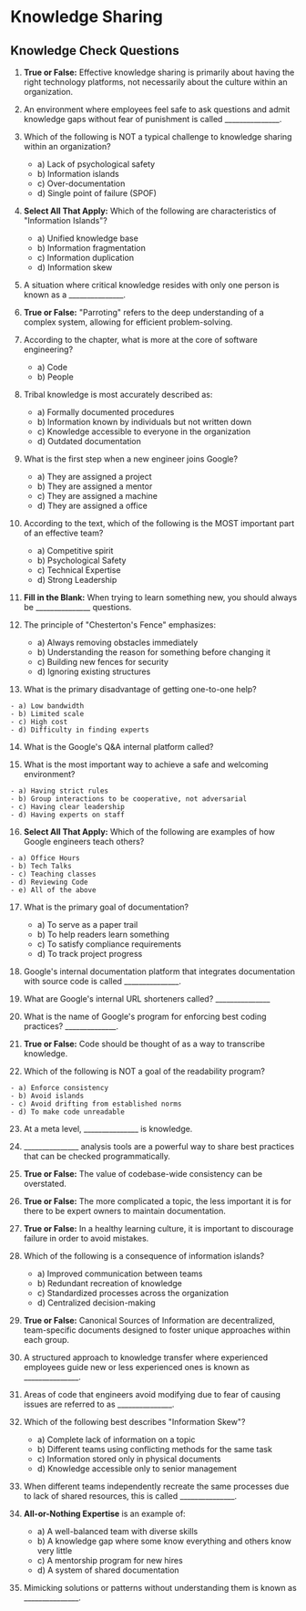 # Knowledge Sharing

## Knowledge Check Questions

1.  **True or False:** Effective knowledge sharing is primarily about having the right technology platforms, not necessarily about the culture within an organization.

2.  An environment where employees feel safe to ask questions and admit knowledge gaps without fear of punishment is called _______________.

3.  Which of the following is NOT a typical challenge to knowledge sharing within an organization?

    - a) Lack of psychological safety
    - b) Information islands
    - c) Over-documentation
    - d) Single point of failure (SPOF)

4.  **Select All That Apply:** Which of the following are characteristics of "Information Islands"?

    - a) Unified knowledge base
    - b) Information fragmentation
    - c) Information duplication
    - d) Information skew

5.  A situation where critical knowledge resides with only one person is known as a _______________.

6.  **True or False:** "Parroting" refers to the deep understanding of a complex system, allowing for efficient problem-solving.

7.  According to the chapter, what is more at the core of software engineering?
    
    - a) Code
    - b) People

8.  Tribal knowledge is most accurately described as:
    
    - a) Formally documented procedures
    - b) Information known by individuals but not written down
    - c) Knowledge accessible to everyone in the organization
    - d) Outdated documentation

9.  What is the first step when a new engineer joins Google?
    
    - a) They are assigned a project
    - b) They are assigned a mentor
    - c) They are assigned a machine
    - d) They are assigned a office

10. According to the text, which of the following is the MOST important part of an effective team?
    
    - a) Competitive spirit
    - b) Psychological Safety
    - c) Technical Expertise
    - d) Strong Leadership

11. **Fill in the Blank:** When trying to learn something new, you should always be _______________ questions.

12. The principle of "Chesterton's Fence" emphasizes:
    
    - a) Always removing obstacles immediately
    - b) Understanding the reason for something before changing it
    - c) Building new fences for security
    - d) Ignoring existing structures

13.  What is the primary disadvantage of getting one-to-one help?

    - a) Low bandwidth
    - b) Limited scale
    - c) High cost
    - d) Difficulty in finding experts

14.  What is the Google's Q&A internal platform called?

15.  What is the most important way to achieve a safe and welcoming environment?

    - a) Having strict rules
    - b) Group interactions to be cooperative, not adversarial
    - c) Having clear leadership
    - d) Having experts on staff

16.  **Select All That Apply:** Which of the following are examples of how Google engineers teach others?

    - a) Office Hours
    - b) Tech Talks
    - c) Teaching classes
    - d) Reviewing Code
    - e) All of the above

17. What is the primary goal of documentation?

    - a) To serve as a paper trail
    - b) To help readers learn something
    - c) To satisfy compliance requirements
    - d) To track project progress

18. Google's internal documentation platform that integrates documentation with source code is called _______________.

19. What are Google's internal URL shorteners called? _______________

20. What is the name of Google's program for enforcing best coding practices? ______________.

21. **True or False:**  Code should be thought of as a way to transcribe knowledge.

22.  Which of the following is NOT a goal of the readability program?

    - a) Enforce consistency
    - b) Avoid islands
    - c) Avoid drifting from established norms
    - d) To make code unreadable

23. At a meta level, _______________ is knowledge.

24. _______________ analysis tools are a powerful way to share best practices that can be checked programmatically.

25. **True or False:** The value of codebase-wide consistency can be overstated.

26. **True or False:** The more complicated a topic, the less important it is for there to be expert owners to maintain documentation.

27. **True or False:** In a healthy learning culture, it is important to discourage failure in order to avoid mistakes.

28. Which of the following is a consequence of information islands?

    - a) Improved communication between teams
    - b) Redundant recreation of knowledge
    - c) Standardized processes across the organization
    - d) Centralized decision-making

29. **True or False:** Canonical Sources of Information are decentralized, team-specific documents designed to foster unique approaches within each group.

30. A structured approach to knowledge transfer where experienced employees guide new or less experienced ones is known as _______________.

31. Areas of code that engineers avoid modifying due to fear of causing issues are referred to as _______________.

32. Which of the following best describes "Information Skew"?

    - a) Complete lack of information on a topic
    - b) Different teams using conflicting methods for the same task
    - c) Information stored only in physical documents
    - d) Knowledge accessible only to senior management

33. When different teams independently recreate the same processes due to lack of shared resources, this is called _______________.

34. **All-or-Nothing Expertise** is an example of:

    - a) A well-balanced team with diverse skills
    - b) A knowledge gap where some know everything and others know very little
    - c) A mentorship program for new hires
    - d) A system of shared documentation

35. Mimicking solutions or patterns without understanding them is known as _______________.
